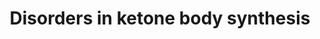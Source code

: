 ---
annotations:
- id: PW:0002323
  parent: disease pathway
  type: Pathway Ontology
  value: 3-hydroxy-3-methylglutaryl-CoA lyase deficiency pathway
- id: PW:0000013
  parent: disease pathway
  type: Pathway Ontology
  value: disease pathway
- id: CL:0000003
  parent: native cell
  type: Cell Type Ontology
  value: native cell
- id: DOID:14723
  parent: genetic disease
  type: Disease Ontology
  value: beta-ketothiolase deficiency
- id: PW:0000002
  parent: classic metabolic pathway
  type: Pathway Ontology
  value: classic metabolic pathway
- id: PW:0000069
  parent: classic metabolic pathway
  type: Pathway Ontology
  value: ketone bodies metabolic pathway
- id: PW:0000026
  parent: classic metabolic pathway
  type: Pathway Ontology
  value: citric acid cycle pathway
- id: PW:0000058
  parent: classic metabolic pathway
  type: Pathway Ontology
  value: fatty acid metabolic pathway
authors:
- SamDrabbe
- AmauryPelzer
- DeSl
- Egonw
- Larsgw
- Eweitz
citedin: ''
communities:
- IEM
- ONTOX
- RareDiseases
description: 'Ketone bodies, acetoacetate and (beta)3-hydroxybutyric acid, are produced
  in times of hunger/starvation. The compounds are water-soluble (and also include
  the spontaneous breakdown product of acetoacetate, acetone). All ketone bodies are
  by-products when fatty acids are broken down for energy in the liver and kidneys,
  and used as energy source for the heart and brain.  Ketogenesis can be impeded by
  inborn errors of metabolism such as Methylacetoacetyl-CoA thiolase deficiency, 3-hydroxy-3-methylglutaryl-CoA
  synthase deficiency and 3-hydroxy-3-methylglutaryl-CoA lyase deficiency.  In this
  pathway ketogenesis is visualised and linked to the different diseases. Ketogenesis
  can derive from leucine metabolism and fatty acid beta-oxidation and happens in
  the mitochondria. The enzymes ACAT1, HMGCS2, HMGCL and BDH1 play an important role
  during this proces.  This pathway is based on chapter 23 of the book of Blau et
  al. (ISBN 3642403360 (978-3642403361)), Figures 23.1 and 23.2.  For the ketolysis
  pathway see: [WP5195](https://www.wikipathways.org/index.php/Pathway:WP5195) '
last-edited: 2025-10-01
ndex: null
organisms:
- Homo sapiens
redirect_from:
- /index.php/Pathway:WP5175
- /instance/WP5175
- /instance/WP5175_r140669
revision: r140669
schema-jsonld:
- '@context': https://schema.org/
  '@id': https://wikipathways.github.io/pathways/WP5175.html
  '@type': Dataset
  creator:
    '@type': Organization
    name: WikiPathways
  description: 'Ketone bodies, acetoacetate and (beta)3-hydroxybutyric acid, are produced
    in times of hunger/starvation. The compounds are water-soluble (and also include
    the spontaneous breakdown product of acetoacetate, acetone). All ketone bodies
    are by-products when fatty acids are broken down for energy in the liver and kidneys,
    and used as energy source for the heart and brain.  Ketogenesis can be impeded
    by inborn errors of metabolism such as Methylacetoacetyl-CoA thiolase deficiency,
    3-hydroxy-3-methylglutaryl-CoA synthase deficiency and 3-hydroxy-3-methylglutaryl-CoA
    lyase deficiency.  In this pathway ketogenesis is visualised and linked to the
    different diseases. Ketogenesis can derive from leucine metabolism and fatty acid
    beta-oxidation and happens in the mitochondria. The enzymes ACAT1, HMGCS2, HMGCL
    and BDH1 play an important role during this proces.  This pathway is based on
    chapter 23 of the book of Blau et al. (ISBN 3642403360 (978-3642403361)), Figures
    23.1 and 23.2.  For the ketolysis pathway see: [WP5195](https://www.wikipathways.org/index.php/Pathway:WP5195) '
  keywords:
  - 3-hydroxy-3-methylglutaryl-coenzyme A
  - 3-hydroxybutyric acid
  - ACAT1
  - Acetoacetate
  - Acetoacetyl-CoA
  - Acetone
  - Acetyl-CoA
  - BDH1
  - Carbon dioxide
  - CoASH
  - Coenzyme A
  - Fatty acids
  - HMGCL
  - HMGCS2
  - H⁺
  - Leucine
  - NAD+
  - NADH
  - OXCT1
  license: CC0
  name: Disorders in ketone body synthesis
seo: CreativeWork
title: Disorders in ketone body synthesis
wpid: WP5175
---